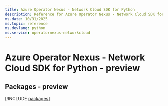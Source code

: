 ```yaml
---
title: Azure Operator Nexus - Network Cloud SDK for Python
description: Reference for Azure Operator Nexus - Network Cloud SDK for Python
ms.date: 10/31/2025
ms.topic: reference
ms.devlang: python
ms.service: operatornexus-networkcloud
---
```

# Azure Operator Nexus - Network Cloud SDK for Python - preview
## Packages - preview
[!INCLUDE [packages](operator-nexus---network-cloud-index.md)]